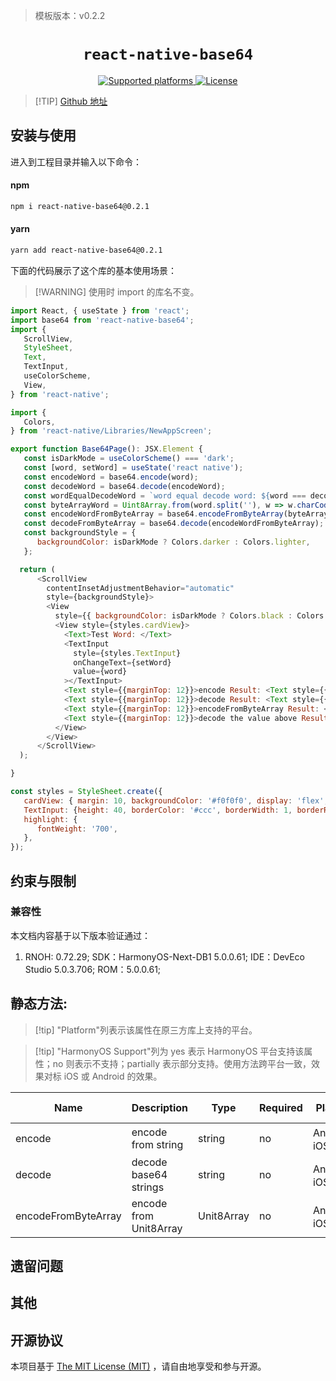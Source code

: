 > 模板版本：v0.2.2

<p align="center">
  <h1 align="center"> <code>react-native-base64</code> </h1>
</p>
<p align="center">
    <a href="https://github.com/eranbo/react-native-base64">
        <img src="https://img.shields.io/badge/platforms-android%20|%20ios%20|%20harmony%20-lightgrey.svg" alt="Supported platforms" />
    </a>
    <a href="https://github.com/eranbo/react-native-base64/blob/master/LICENSE">
        <img src="https://img.shields.io/badge/license-MIT-green.svg" alt="License" />
    </a>
</p>

> [!TIP] [Github 地址](https://github.com/eranbo/react-native-base64)

## 安装与使用

进入到工程目录并输入以下命令：

<!-- tabs:start -->

#### **npm**

```bash
npm i react-native-base64@0.2.1
```

#### **yarn**

```bash
yarn add react-native-base64@0.2.1
```

<!-- tabs:end -->

下面的代码展示了这个库的基本使用场景：

> [!WARNING] 使用时 import 的库名不变。

```js
import React, { useState } from 'react';
import base64 from 'react-native-base64';
import {
   ScrollView,
   StyleSheet,
   Text,
   TextInput,
   useColorScheme,
   View,
} from 'react-native';

import {
   Colors,
} from 'react-native/Libraries/NewAppScreen';

export function Base64Page(): JSX.Element {
   const isDarkMode = useColorScheme() === 'dark';
   const [word, setWord] = useState('react native');
   const encodeWord = base64.encode(word);
   const decodeWord = base64.decode(encodeWord);
   const wordEqualDecodeWord = `word equal decode word: ${word === decodeWord}`；
   const byteArrayWord = Uint8Array.from(word.split(''), w => w.charCodeAt(0));
   const encodeWordFromByteArray = base64.encodeFromByteArray(byteArrayWord);
   const decodeFromByteArray = base64.decode(encodeWordFromByteArray);
   const backgroundStyle = {
      backgroundColor: isDarkMode ? Colors.darker : Colors.lighter,
   };

  return (
      <ScrollView
        contentInsetAdjustmentBehavior="automatic"
        style={backgroundStyle}>
        <View
          style={{ backgroundColor: isDarkMode ? Colors.black : Colors.white, }}>
          <View style={styles.cardView}>
            <Text>Test Word: </Text>
            <TextInput
              style={styles.TextInput}
              onChangeText={setWord}
              value={word}
            ></TextInput>
            <Text style={{marginTop: 12}}>encode Result: <Text style={{color: 'orange'}}>{encodeWord}</Text></Text>
            <Text style={{marginTop: 12}}>decode Result: <Text style={{color: 'orange'}}>{decodeWord}</Text></Text>
            <Text style={{marginTop: 12}}>encodeFromByteArray Result: <Text style={{color: 'orange'}}>{encodeWordFromByteArray}</Text></Text>
            <Text style={{marginTop: 12}}>decode the value above Result: <Text style={{color: 'orange'}}>{decodeFromByteArray}</Text></Text>
          </View>
        </View>
      </ScrollView>
  );

}

const styles = StyleSheet.create({
   cardView: { margin: 10, backgroundColor: '#f0f0f0', display: 'flex', padding: 10, borderRadius: 8 },
   TextInput: {height: 40, borderColor: '#ccc', borderWidth: 1, borderRadius: 4, width: '90%'},
   highlight: {
      fontWeight: '700',
   },
});

```

## 约束与限制

### 兼容性

本文档内容基于以下版本验证通过：

1. RNOH: 0.72.29; SDK：HarmonyOS-Next-DB1 5.0.0.61; IDE：DevEco Studio 5.0.3.706; ROM：5.0.0.61;

## 静态方法:

> [!tip] "Platform"列表示该属性在原三方库上支持的平台。

> [!tip] "HarmonyOS Support"列为 yes 表示 HarmonyOS 平台支持该属性；no 则表示不支持；partially 表示部分支持。使用方法跨平台一致，效果对标 iOS 或 Android 的效果。

| Name | Description | Type | Required | Platform | HarmonyOS Support  |
| ---- | ----------- | ---- | -------- | -------- | ------------------ |
| encode  | encode from string  | string  | no | Android、iOS | yes |
| decode  | decode base64 strings   | string  | no | Android、iOS | yes |
| encodeFromByteArray  | encode from Unit8Array  | Unit8Array  | no | Android、iOS | yes |

## 遗留问题

## 其他

## 开源协议

本项目基于 [The MIT License (MIT)](https://github.com/eranbo/react-native-base64/blob/master/LICENSE) ，请自由地享受和参与开源。
